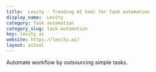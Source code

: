 ```yaml
---
title:  Levity - Trending AI tool for Task automation
display_name:  Levity
category: Task automation
category_slug: task-automation
key: levity_ai
website: https://levity.ai/
layout: aitool
---
```


Automate workflow by outsourcing simple tasks.
